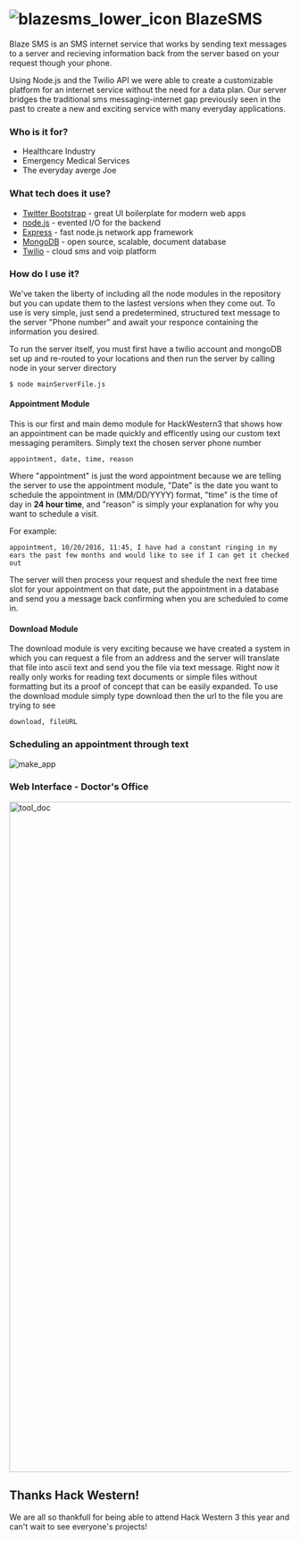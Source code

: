 # ![blazesms_lower_icon](https://cloud.githubusercontent.com/assets/15070059/19416115/dad6e0ce-9355-11e6-89c0-9e40b19e5c74.png) BlazeSMS


Blaze SMS is an SMS internet service that works by sending text messages to a server and recieving information back from the server based on your request though your phone.

Using Node.js and the Twilio API we were able to create a customizable platform for an internet service without the need for a data plan. Our server bridges the traditional sms messaging-internet gap previously seen in the past to create a new and exciting service with many everyday applications.

### Who is it for?
  - Healthcare Industry
  - Emergency Medical Services
  - The everyday averge Joe
 
### What tech does it use?
* [Twitter Bootstrap](http://getbootstrap.com/) - great UI boilerplate for modern web apps
* [node.js](https://nodejs.org/en/) - evented I/O for the backend
* [Express](http://expressjs.com/) - fast node.js network app framework 
* [MongoDB](https://www.mongodb.com/) - open source, scalable, document database
* [Twilio](https://www.twilio.com/) - cloud sms and voip platform

### How do I use it?
We've taken the liberty of including all the node modules in the repository but you can update them to the lastest versions when they come out. To use is very simple, just send a predetermined, structured text message to the server "Phone number" and await your responce containing the information you desired.

To run the server itself, you must first have a twilio account and mongoDB set up and re-routed to your locations and then run the server by calling node in your server directory
```
$ node mainServerFile.js
```

#### Appointment Module
This is our first and main demo module for HackWestern3 that shows how an appointment can be made quickly and efficently using our custom text messaging peramiters. Simply text the chosen server phone number
```
appointment, date, time, reason 
```
Where "appointment" is just the word appointment because we are telling the server to use the appointment module, "Date" is the date you want to schedule the appointment in (MM/DD/YYYY) format, "time" is the time of day in **24 hour time**, and "reason" is simply your explanation for why you want to schedule a visit.

For example:
```
appointment, 10/20/2016, 11:45, I have had a constant ringing in my ears the past few months and would like to see if I can get it checked out
```
The server will then process your request and shedule the next free time slot for your appointment on that date, put the appointment in a database and send you a message back confirming when you are scheduled to come in.
####  Download Module
The download module is very exciting because we have created a system in which you can request a file from an address and the server will translate that file into ascii text and send you the file via text message. Right now it really only works for reading text documents or simple files without formatting but its a proof of concept that can be easily expanded. To use the download module simply type download then the url to the file you are trying to see
```
download, fileURL
```
### Scheduling an appointment through text
![make_app](https://cloud.githubusercontent.com/assets/15070059/19417828/906c0882-9384-11e6-88cd-949f37abbd03.png)

### Web Interface - Doctor's Office
<img width="1200" alt="tool_doc" src="https://cloud.githubusercontent.com/assets/15070059/19417729/581b58b8-9382-11e6-9076-8ffd5d067c6b.png">

## Thanks Hack Western!
We are all so thankfull for being able to attend Hack Western 3 this year and can't wait to see everyone's projects! 
